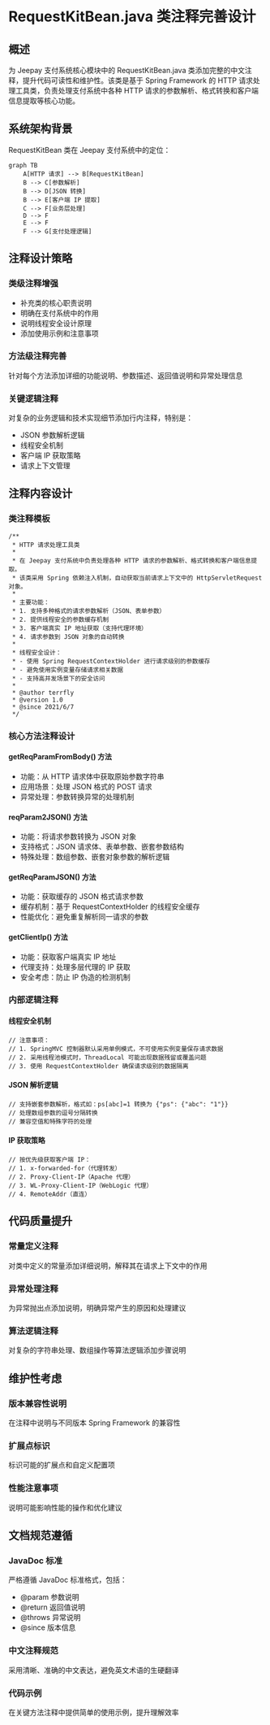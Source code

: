 # RequestKitBean.java 类注释完善设计

## 概述

为 Jeepay 支付系统核心模块中的 RequestKitBean.java 类添加完整的中文注释，提升代码可读性和维护性。该类是基于 Spring Framework 的 HTTP 请求处理工具类，负责处理支付系统中各种 HTTP 请求的参数解析、格式转换和客户端信息提取等核心功能。

## 系统架构背景

RequestKitBean 类在 Jeepay 支付系统中的定位：

```mermaid
graph TB
    A[HTTP 请求] --> B[RequestKitBean]
    B --> C[参数解析]
    B --> D[JSON 转换]
    B --> E[客户端 IP 提取]
    C --> F[业务层处理]
    D --> F
    E --> F
    F --> G[支付处理逻辑]
```

## 注释设计策略

### 类级注释增强
- 补充类的核心职责说明
- 明确在支付系统中的作用
- 说明线程安全设计原理
- 添加使用示例和注意事项

### 方法级注释完善
针对每个方法添加详细的功能说明、参数描述、返回值说明和异常处理信息

### 关键逻辑注释
对复杂的业务逻辑和技术实现细节添加行内注释，特别是：
- JSON 参数解析逻辑
- 线程安全机制
- 客户端 IP 获取策略
- 请求上下文管理

## 注释内容设计

### 类注释模板
```text
/**
 * HTTP 请求处理工具类
 * 
 * 在 Jeepay 支付系统中负责处理各种 HTTP 请求的参数解析、格式转换和客户端信息提取。
 * 该类采用 Spring 依赖注入机制，自动获取当前请求上下文中的 HttpServletRequest 对象。
 * 
 * 主要功能：
 * 1. 支持多种格式的请求参数解析（JSON、表单参数）
 * 2. 提供线程安全的参数缓存机制
 * 3. 客户端真实 IP 地址获取（支持代理环境）
 * 4. 请求参数到 JSON 对象的自动转换
 * 
 * 线程安全设计：
 * - 使用 Spring RequestContextHolder 进行请求级别的参数缓存
 * - 避免使用实例变量存储请求相关数据
 * - 支持高并发场景下的安全访问
 * 
 * @author terrfly
 * @version 1.0
 * @since 2021/6/7
 */
```

### 核心方法注释设计

#### getReqParamFromBody() 方法
- 功能：从 HTTP 请求体中获取原始参数字符串
- 应用场景：处理 JSON 格式的 POST 请求
- 异常处理：参数转换异常的处理机制

#### reqParam2JSON() 方法  
- 功能：将请求参数转换为 JSON 对象
- 支持格式：JSON 请求体、表单参数、嵌套参数结构
- 特殊处理：数组参数、嵌套对象参数的解析逻辑

#### getReqParamJSON() 方法
- 功能：获取缓存的 JSON 格式请求参数
- 缓存机制：基于 RequestContextHolder 的线程安全缓存
- 性能优化：避免重复解析同一请求的参数

#### getClientIp() 方法
- 功能：获取客户端真实 IP 地址
- 代理支持：处理多层代理的 IP 获取
- 安全考虑：防止 IP 伪造的检测机制

### 内部逻辑注释

#### 线程安全机制
```text
// 注意事项：
// 1. SpringMVC 控制器默认采用单例模式，不可使用实例变量保存请求数据
// 2. 采用线程池模式时，ThreadLocal 可能出现数据残留或覆盖问题
// 3. 使用 RequestContextHolder 确保请求级别的数据隔离
```

#### JSON 解析逻辑
```text
// 支持嵌套参数解析，格式如：ps[abc]=1 转换为 {"ps": {"abc": "1"}}
// 处理数组参数的逗号分隔转换
// 兼容空值和特殊字符的处理
```

#### IP 获取策略
```text
// 按优先级获取客户端 IP：
// 1. x-forwarded-for（代理转发）
// 2. Proxy-Client-IP（Apache 代理）  
// 3. WL-Proxy-Client-IP（WebLogic 代理）
// 4. RemoteAddr（直连）
```

## 代码质量提升

### 常量定义注释
对类中定义的常量添加详细说明，解释其在请求上下文中的作用

### 异常处理注释  
为异常抛出点添加说明，明确异常产生的原因和处理建议

### 算法逻辑注释
对复杂的字符串处理、数组操作等算法逻辑添加步骤说明

## 维护性考虑

### 版本兼容性说明
在注释中说明与不同版本 Spring Framework 的兼容性

### 扩展点标识
标识可能的扩展点和自定义配置项

### 性能注意事项
说明可能影响性能的操作和优化建议

## 文档规范遵循

### JavaDoc 标准
严格遵循 JavaDoc 标准格式，包括：
- @param 参数说明
- @return 返回值说明  
- @throws 异常说明
- @since 版本信息

### 中文注释规范
采用清晰、准确的中文表达，避免英文术语的生硬翻译

### 代码示例
在关键方法注释中提供简单的使用示例，提升理解效率